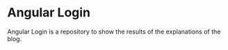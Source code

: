 # Angular Login

Angular Login is a repository to show the results of the explanations of the blog.


